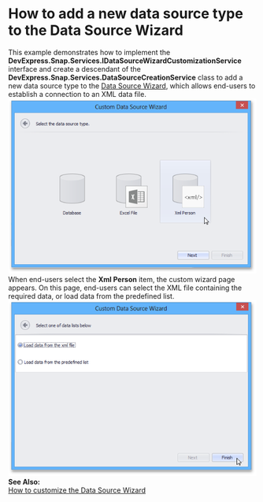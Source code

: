 # How to add a new data source type to the Data Source Wizard


This example demonstrates how to implement the <strong>DevExpress.Snap.Services.IDataSourceWizardCustomizationService</strong> interface and create a descendant of the <strong>DevExpress.Snap.Services.DataSourceCreationService</strong> class to add a new data source type to the <a href="https://documentation.devexpress.com/#WindowsForms/CustomDocument15603">Data Source Wizard</a>, which allows end-users to establish a connection to an XML data file. <br /><img src="https://raw.githubusercontent.com/DevExpress-Examples/how-to-add-a-new-data-source-type-to-the-data-source-wizard-t310160/15.2.4+/media/13d44a2d-879a-11e5-80bf-00155d62480c.png"><br />When end-users select the <strong>Xml Person</strong> item, the custom wizard page appears. On this page, end-users can select the XML file containing the required data, or load data from the predefined list.<br /><img src="https://raw.githubusercontent.com/DevExpress-Examples/how-to-add-a-new-data-source-type-to-the-data-source-wizard-t310160/15.2.4+/media/28f522d9-879a-11e5-80bf-00155d62480c.png"><br /><strong>See Also:</strong><br /><a href="https://documentation.devexpress.com/#WindowsForms/CustomDocument114899">How to customize the Data Source Wizard</a>

<br/>


